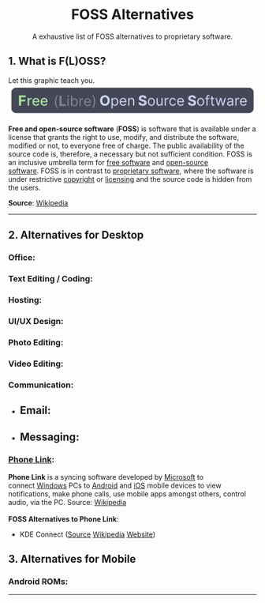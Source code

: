 <h1 align="center">FOSS Alternatives</h1>
<p align="center">A exhaustive list of FOSS alternatives to proprietary software.</p>


## 1. What is F(L)OSS?
Let this graphic teach you.<br>
![Free (Libre) Open Source Software](FLOSS.png)

**Free and open-source software** (**FOSS**) is software that is available under a license that grants the right to use, modify, and distribute the software, modified or not, to everyone free of charge. The public availability of the source code is, therefore, a necessary but not sufficient condition. FOSS is an inclusive umbrella term for [free software](https://en.wikipedia.org/wiki/Free_software "Free software") and [open-source software](https://en.wikipedia.org/wiki/Open-source_software "Open-source software"). FOSS is in contrast to [proprietary software](https://en.wikipedia.org/wiki/Proprietary_software "Proprietary software"), where the software is under restrictive [copyright](https://en.wikipedia.org/wiki/Copyright "Copyright") or [licensing](https://en.wikipedia.org/wiki/Software_license "Software license") and the source code is hidden from the users.

**Source**: [Wikipedia](https://en.wikipedia.org/wiki/Free_and_open-source_software)

<hr>

## 2. Alternatives for Desktop
### Office:
### Text Editing / Coding:
### Hosting:
### UI/UX Design:
### Photo Editing:
### Video Editing:
### Communication:
- Email:
    - 
- Messaging:
    -
### [Phone Link](https://en.wikipedia.org/wiki/Phone_Link):
**Phone Link** is a syncing software developed by [Microsoft](https://en.wikipedia.org/wiki/Microsoft "Microsoft") to connect [Windows](https://en.wikipedia.org/wiki/Microsoft_Windows "Microsoft Windows") PCs to [Android](https://en.wikipedia.org/wiki/Android_(operating_system) "Android (operating system)") and [iOS](https://en.wikipedia.org/wiki/IOS "IOS") mobile devices to view notifications, make phone calls, use mobile apps amongst others, control audio, via the PC.
Source: [Wikipedia](https://en.wikipedia.org/wiki/Phone_Link)
<br>
<br>
**FOSS Alternatives to Phone Link**:
* KDE Connect ([Source](https://invent.kde.org/network/kdeconnect-kde) [Wikipedia](https://en.wikipedia.org/wiki/KDE_Connect) [Website](https://kdeconnect.kde.org/))

## 3. Alternatives for Mobile
### Android ROMs:

<hr>
